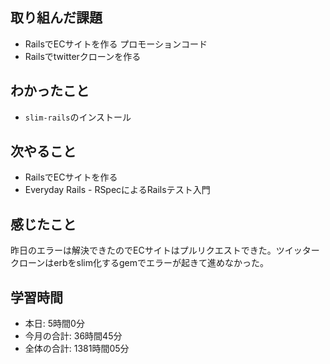 ## 取り組んだ課題
- RailsでECサイトを作る プロモーションコード
- Railsでtwitterクローンを作る
## わかったこと
- `slim-rails`のインストール
## 次やること
- RailsでECサイトを作る
- Everyday Rails - RSpecによるRailsテスト入門
## 感じたこと
昨日のエラーは解決できたのでECサイトはプルリクエストできた。ツイッタークローンはerbをslim化するgemでエラーが起きて進めなかった。
## 学習時間
- 本日: 5時間0分
- 今月の合計: 36時間45分
- 全体の合計: 1381時間05分
